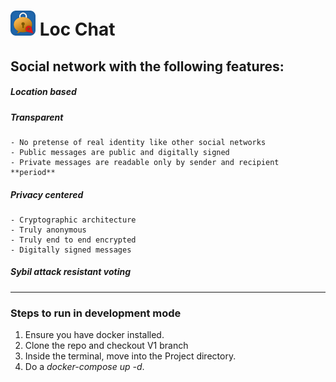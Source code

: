 # <img src="https://raw.githubusercontent.com/bunny0310/CS497S/V1/Project/UI/public/assets/icon/LocChat.png" height="40" width="40"/> Loc Chat
## Social network with the following features:
##### Location based
##### Transparent
    - No pretense of real identity like other social networks
    - Public messages are public and digitally signed
    - Private messages are readable only by sender and recipient **period**
##### Privacy centered
    - Cryptographic architecture
    - Truly anonymous
    - Truly end to end encrypted
    - Digitally signed messages
##### Sybil attack resistant voting
---
### Steps to run in development mode
1. Ensure you have docker installed.
2. Clone the repo and checkout V1 branch
3. Inside the terminal, move into the Project directory.
4. Do a *docker-compose up -d*. 
